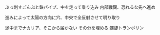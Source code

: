 ぶっ刺すごんぶと鉄パイプ、中を走って乗り込み
内部戦闘、恐れるな先へ進め

進みによって太陽の方向に穴、中央で全反射させて明り取り

途中までナカリア、そこから届かない
その分を埋める
螺旋トランポリン
